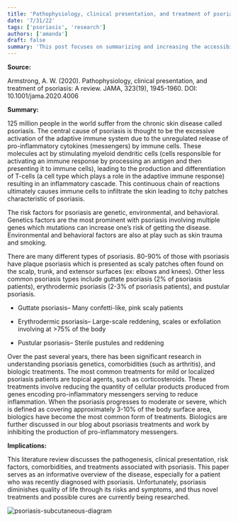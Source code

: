 ```yaml
---  
title: 'Pathophysiology, clinical presentation, and treatment of psoriasis'  
date: '7/31/22'  
tags: ['psoriasis', 'research']  
authors: ['amanda']  
draft: false  
summary: 'This post focuses on summarizing and increasing the accessibility of a comprehensive review about psoriasis.'  
---  
```

**Source:**

Armstrong, A. W. (2020). Pathophysiology, clinical presentation, and treatment of psoriasis: A review. JAMA, 323(19), 1945-1960. DOI: 10.1001/jama.2020.4006

  

**Summary:**

125 million people in the world suffer from the chronic skin disease called psoriasis. The central cause of psoriasis is thought to be the excessive activation of the adaptive immune system due to the unregulated release of pro-inflammatory cytokines (messengers) by immune cells. These molecules act by stimulating myeloid dendritic cells (cells responsible for activating an immune response by processing an antigen and then presenting it to immune cells), leading to the production and differentiation of T-cells (a cell type which plays a role in the adaptive immune response) resulting in an inflammatory cascade. This continuous chain of reactions ultimately causes immune cells to infiltrate the skin leading to itchy patches characteristic of psoriasis.

The risk factors for psoriasis are genetic, environmental, and behavioral. Genetics factors are the most prominent with psoriasis involving multiple genes which mutations can increase one’s risk of getting the disease. Environmental and behavioral factors are also at play such as skin trauma and smoking.

There are many different types of psoriasis. 80-90% of those with psoriasis have plaque psoriasis which is presented as scaly patches often found on the scalp, trunk, and extensor surfaces (ex: elbows and knees). Other less common psoriasis types include guttate psoriasis (2% of psoriasis patients), erythrodermic psoriasis (2-3% of psoriasis patients), and pustular psoriasis.

-   Guttate psoriasis– Many confetti-like, pink scaly patients
    

-   Erythrodermic psoriasis– Large-scale reddening, scales or exfoliation involving at >75% of the body
    
-   Pustular psoriasis– Sterile pustules and reddening
    

Over the past several years, there has been significant research in understanding psoriasis genetics, comorbidities (such as arthritis), and biologic treatments. The most common treatments for mild or localized psoriasis patients are topical agents, such as corticosteroids. These treatments involve reducing the quantity of cellular products produced from genes encoding pro-inflammatory messengers serving to reduce inflammation. When the psoriasis progresses to moderate or severe, which is defined as covering approximately 3-10% of the body surface area, biologics have become the most common form of treatments. Biologics are further discussed in our blog about psoriasis treatments and work by inhibiting the production of pro-inflammatory messengers.

**Implications:**

This literature review discusses the pathogenesis, clinical presentation, risk factors, comorbidities, and treatments associated with psoriasis. This paper serves as an informative overview of the disease, especially for a patient who was recently diagnosed with psoriasis. Unfortunately, psoriasis diminishes quality of life through its risks and symptoms, and thus novel treatments and possible cures are currently being researched.
  

![psoriasis-subcutaneous-diagram](https://druggenius.com/wp-content/uploads/2020/05/psoriasis-vector-1160x1213.jpg)  
  
